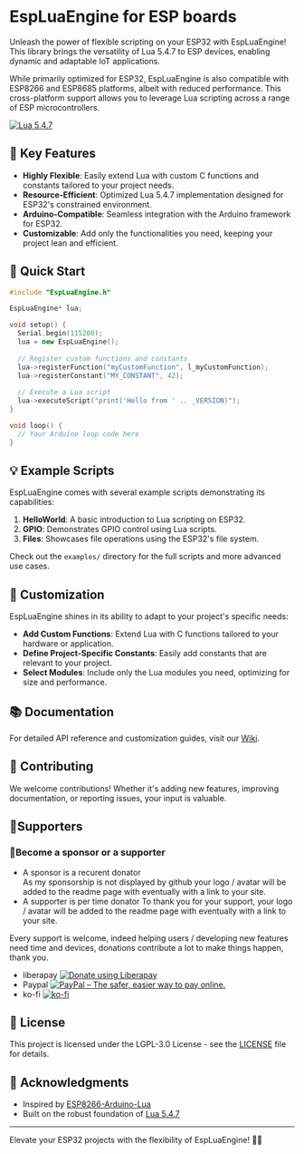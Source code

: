 # EspLuaEngine for ESP boards



Unleash the power of flexible scripting on your ESP32 with EspLuaEngine! This library brings the versatility of Lua 5.4.7 to ESP devices, enabling dynamic and adaptable IoT applications.

While primarily optimized for ESP32, EspLuaEngine is also compatible with ESP8266 and ESP8685 platforms, albeit with reduced performance. This cross-platform support allows you to leverage Lua scripting across a range of ESP microcontrollers.

[![Lua 5.4.7](https://img.shields.io/badge/Lua%205.4.7-blue?style=plastic)](https://www.lua.org)    

## 🌟 Key Features

- **Highly Flexible**: Easily extend Lua with custom C functions and constants tailored to your project needs.
- **Resource-Efficient**: Optimized Lua 5.4.7 implementation designed for ESP32's constrained environment.
- **Arduino-Compatible**: Seamless integration with the Arduino framework for ESP32.
- **Customizable**: Add only the functionalities you need, keeping your project lean and efficient.

## 🚀 Quick Start

```cpp
#include "EspLuaEngine.h"

EspLuaEngine* lua;

void setup() {
  Serial.begin(115200);
  lua = new EspLuaEngine();
  
  // Register custom functions and constants
  lua->registerFunction("myCustomFunction", l_myCustomFunction);
  lua->registerConstant("MY_CONSTANT", 42);
  
  // Execute a Lua script
  lua->executeScript("print('Hello from ' .. _VERSION)");
}

void loop() {
  // Your Arduino loop code here
}
```

## 💡 Example Scripts

EspLuaEngine comes with several example scripts demonstrating its capabilities:

1. **HelloWorld**: A basic introduction to Lua scripting on ESP32.
2. **GPIO**: Demonstrates GPIO control using Lua scripts.
3. **Files**: Showcases file operations using the ESP32's file system.

Check out the `examples/` directory for the full scripts and more advanced use cases.

## 🔧 Customization

EspLuaEngine shines in its ability to adapt to your project's specific needs:

- **Add Custom Functions**: Extend Lua with C functions tailored to your hardware or application.
- **Define Project-Specific Constants**: Easily add constants that are relevant to your project.
- **Select Modules**: Include only the Lua modules you need, optimizing for size and performance.

## 📚 Documentation

For detailed API reference and customization guides, visit our [Wiki](https://github.com/luc-github/EspLuaEngine/wiki).

## 🤝 Contributing

We welcome contributions! Whether it's adding new features, improving documentation, or reporting issues, your input is valuable.

## 💖Supporters

### 💎Become a sponsor or a supporter
 * A sponsor is a recurent donator    
   As my sponsorship is not displayed by github your logo / avatar will be added to the readme page with eventually with a link to your site.    
 * A supporter is per time donator 
   To thank you for your support, your logo / avatar will be added to the readme page with eventually with a link to your site.  

 Every support is welcome, indeed helping users / developing new features need time and devices, donations contribute a lot to make things happen, thank you.

* liberapay <a href="https://liberapay.com/ESP3D/donate"><img alt="Donate using Liberapay" src="https://liberapay.com/assets/widgets/donate.svg"></a> 
* Paypal [<img src="https://www.paypalobjects.com/en_US/i/btn/btn_donateCC_LG_global.gif" border="0" alt="PayPal – The safer, easier way to pay online.">](https://www.paypal.com/cgi-bin/webscr?cmd=_s-xclick&hosted_button_id=FQL59C749A78L)
* ko-fi [![ko-fi](https://ko-fi.com/img/githubbutton_sm.svg)](https://ko-fi.com/G2G0C0QT7)   

## 📜 License

This project is licensed under the LGPL-3.0 License - see the [LICENSE](LICENSE) file for details.

## 🙏 Acknowledgments

- Inspired by [ESP8266-Arduino-Lua](https://github.com/fdu/ESP8266-Arduino-Lua)
- Built on the robust foundation of [Lua 5.4.7](https://www.lua.org/)

---

Elevate your ESP32 projects with the flexibility of EspLuaEngine! 🚀✨
